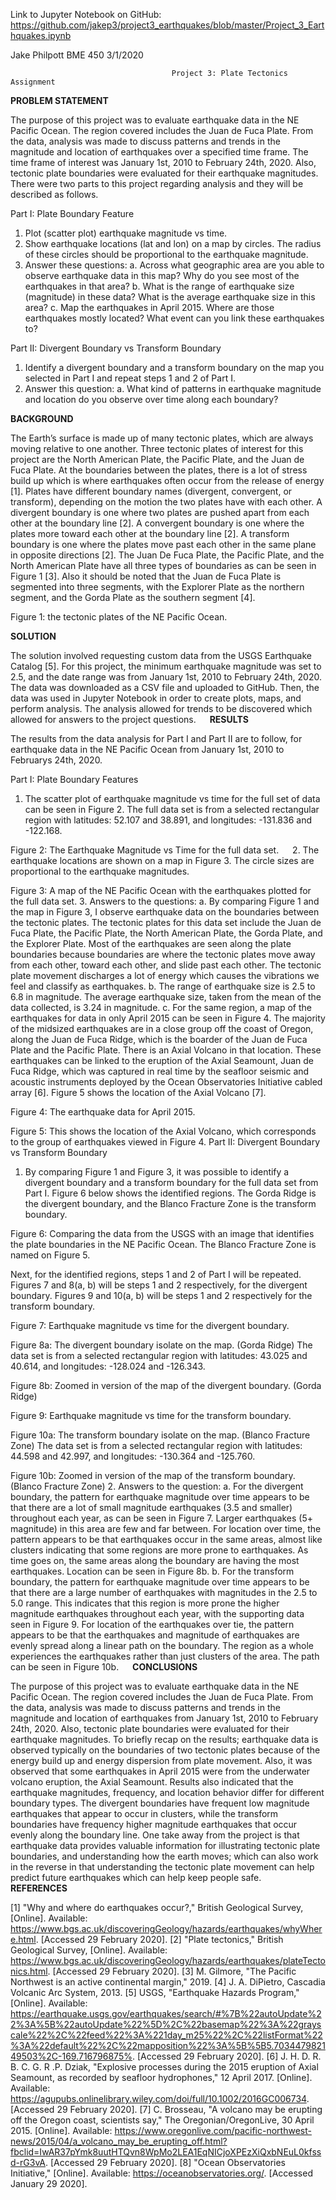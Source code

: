 Link to Jupyter Notebook on GitHub:
https://github.com/jakep3/project3_earthquakes/blob/master/Project_3_Earthquakes.ipynb

Jake Philpott
BME 450
3/1/2020

                                        Project 3: Plate Tectonics Assignment

__PROBLEM STATEMENT__ 

The purpose of this project was to evaluate earthquake data in the NE Pacific Ocean. The region covered includes the Juan de Fuca Plate. From the data, analysis was made to discuss patterns and trends in the magnitude and location of earthquakes over a specified time frame. The time frame of interest was January 1st, 2010 to February 24th, 2020. Also, tectonic plate boundaries were evaluated for their earthquake magnitudes. There were two parts to this project regarding analysis and they will be described as follows. 

Part I: Plate Boundary Feature

1.	Plot (scatter plot) earthquake magnitude vs time.
2.	Show earthquake locations (lat and lon) on a map by circles. The radius of these circles should be proportional to the earthquake magnitude. 
3.	Answer these questions:
a.	Across what geographic area are you able to observe earthquake data in this map? Why do you see most of the earthquakes in that area? 
b.	 What is the range of earthquake size (magnitude) in these data? What is the average earthquake size in this area? 
c.	Map the earthquakes in April 2015. Where are those earthquakes mostly located? What event can you link these earthquakes to?

Part II: Divergent Boundary vs Transform Boundary 

1.	Identify a divergent boundary and a transform boundary on the map you selected in Part I and repeat steps 1 and 2 of Part I. 
2.	 Answer this question: 
a.	What kind of patterns in earthquake magnitude and location do you observe over time along each boundary?

__BACKGROUND__ 

The Earth’s surface is made up of many tectonic plates, which are always moving relative to one another. Three tectonic plates of interest for this project are the North American Plate, the Pacific Plate, and the Juan de Fuca Plate. At the boundaries between the plates, there is a lot of stress build up which is where earthquakes often occur from the release of energy [1]. Plates have different boundary names (divergent, convergent, or transform), depending on the motion the two plates have with each other. A divergent boundary is one where two plates are pushed apart from each other at the boundary line [2]. A convergent boundary is one where the plates more toward each other at the boundary line [2]. A transform boundary is one where the plates move past each other in the same plane in opposite directions [2]. The Juan De Fuca Plate, the Pacific Plate, and the North American Plate have all three types of boundaries as can be seen in Figure 1 [3]. Also it should be noted that the Juan de Fuca Plate is segmented into three segments, with the Explorer Plate as the northern segment, and the Gorda Plate as the southern segment [4].
 
Figure 1: the tectonic plates of the NE Pacific Ocean.

__SOLUTION__

The solution involved requesting custom data from the USGS Earthquake Catalog [5]. For this project, the minimum earthquake magnitude was set to 2.5, and the date range was from January 1st, 2010 to February 24th, 2020. The data was downloaded as a CSV file and uploaded to GitHub. Then, the data was used in Jupyter Notebook in order to create plots, maps, and perform analysis. The analysis allowed for trends to be discovered which allowed for answers to the project questions.
 
__RESULTS__

The results from the data analysis for Part I and Part II are to follow, for earthquake data in the NE Pacific Ocean from January 1st, 2010 to Februarys 24th, 2020. 

Part I: Plate Boundary Features 

1.	The scatter plot of earthquake magnitude vs time for the full set of data can be seen in Figure 2. The full data set is from a selected rectangular region with latitudes: 52.107 and 38.891, and longitudes: -131.836 and -122.168.
 
Figure 2: The Earthquake Magnitude vs Time for the full data set.
 
2.	The earthquake locations are shown on a map in Figure 3. The circle sizes are proportional to the earthquake magnitudes.
 
Figure 3: A map of the NE Pacific Ocean with the earthquakes plotted for the full data set. 
3.	Answers to the questions:
a.	By comparing Figure 1 and the map in Figure 3, I observe earthquake data on the boundaries between the tectonic plates. The tectonic plates for this data set include the Juan de Fuca Plate, the Pacific Plate, the North American Plate, the Gorda Plate, and the Explorer Plate. Most of the earthquakes are seen along the plate boundaries because boundaries are where the tectonic plates move away from each other, toward each other, and slide past each other. The tectonic plate movement discharges a lot of energy which causes the vibrations we feel and classify as earthquakes.
b.	The range of earthquake size is 2.5 to 6.8 in magnitude. The average earthquake size, taken from the mean of the data collected, is 3.24 in magnitude. 
c.	For the same region, a map of the earthquakes for data in only April 2015 can be seen in Figure 4. The majority of the midsized earthquakes are in a close group off the coast of Oregon, along the Juan de Fuca Ridge, which is the boarder of the Juan de Fuca Plate and the Pacific Plate. There is an Axial Volcano in that location. These earthquakes can be linked to the eruption of the Axial Seamount, Juan de Fuca Ridge, which was captured in real time by the seafloor seismic and acoustic instruments deployed by the Ocean Observatories Initiative cabled array [6]. Figure 5 shows the location of the Axial Volcano [7]. 
 
Figure 4: The earthquake data for April 2015.
 
Figure 5: This shows the location of the Axial Volcano, which corresponds to the group of earthquakes viewed in Figure 4. 
Part II: Divergent Boundary vs Transform Boundary
1.	By comparing Figure 1 and Figure 3, it was possible to identify a divergent boundary and a transform boundary for the full data set from Part I. Figure 6 below shows the identified regions. The Gorda Ridge is the divergent boundary, and the Blanco Fracture Zone is the transform boundary. 
 
Figure 6: Comparing the data from the USGS with an image that identifies the plate boundaries in the NE Pacific Ocean. The Blanco Fracture Zone is named on Figure 5.

Next, for the identified regions, steps 1 and 2 of Part I will be repeated. Figures 7 and 8(a, b) will be steps 1 and 2 respectively, for the divergent boundary. Figures 9 and 10(a, b) will be steps 1 and 2 respectively for the transform boundary. 
 
Figure 7: Earthquake magnitude vs time for the divergent boundary.
 
Figure 8a: The divergent boundary isolate on the map. (Gorda Ridge) The data set is from a selected rectangular region with latitudes: 43.025 and 40.614, and longitudes: -128.024 and -126.343.
 
Figure 8b: Zoomed in version of the map of the divergent boundary. (Gorda Ridge)
 
Figure 9: Earthquake magnitude vs time for the transform boundary.

 
Figure 10a: The transform boundary isolate on the map. (Blanco Fracture Zone) The data set is from a selected rectangular region with latitudes: 44.598 and 42.997, and longitudes: -130.364 and -125.760.
 
Figure 10b: Zoomed in version of the map of the transform boundary. (Blanco Fracture Zone)
2.	 Answers to the question: 
a.	For the divergent boundary, the pattern for earthquake magnitude over time appears to be that there are a lot of small magnitude earthquakes (3.5 and smaller) throughout each year, as can be seen in Figure 7. Larger earthquakes (5+ magnitude) in this area are few and far between. For location over time, the pattern appears to be that earthquakes occur in the same areas, almost like clusters indicating that some regions are more prone to earthquakes. As time goes on, the same areas along the boundary are having the most earthquakes. Location can be seen in Figure 8b. 
b.	For the transform boundary, the pattern for earthquake magnitude over time appears to be that there are a large number of earthquakes with magnitudes in the 2.5 to 5.0 range. This indicates that this region is more prone the higher magnitude earthquakes throughout each year, with the supporting data seen in Figure 9. For location of the earthquakes over tie, the pattern appears to be that the earthquakes and magnitude of earthquakes are evenly spread along a linear path on the boundary. The region as a whole experiences the earthquakes rather than just clusters of the area. The path can be seen in Figure 10b. 
 
__CONCLUSIONS__ 

The purpose of this project was to evaluate earthquake data in the NE Pacific Ocean. The region covered includes the Juan de Fuca Plate. From the data, analysis was made to discuss patterns and trends in the magnitude and location of earthquakes from January 1st, 2010 to February 24th, 2020. Also, tectonic plate boundaries were evaluated for their earthquake magnitudes. To briefly recap on the results; earthquake data is observed typically on the boundaries of two tectonic plates because of the energy build up and energy dispersion from plate movement. Also, it was observed that some earthquakes in April 2015 were from the underwater volcano eruption, the Axial Seamount. Results also indicated that the earthquake magnitudes, frequency, and location behavior differ for different boundary types. The divergent boundaries have frequent low magnitude earthquakes that appear to occur in clusters, while the transform boundaries have frequency higher magnitude earthquakes that occur evenly along the boundary line. One take away from the project is that earthquake data provides valuable information for illustrating tectonic plate boundaries, and understanding how the earth moves; which can also work in the reverse in that understanding the tectonic plate movement can help predict future earthquakes which can help keep people safe. 
 
__REFERENCES__

[1] 	"Why and where do earthquakes occur?," British Geological Survey, [Online]. Available: https://www.bgs.ac.uk/discoveringGeology/hazards/earthquakes/whyWhere.html. [Accessed 29 February 2020].
[2] 	"Plate tectonics," British Geological Survey, [Online]. Available: https://www.bgs.ac.uk/discoveringGeology/hazards/earthquakes/plateTectonics.html. [Accessed 29 February 2020].
[3] 	M. Gilmore, "The Pacific Northwest is an active continental margin," 2019.
[4] 	J. A. DiPietro, Cascadia Volcanic Arc System, 2013. 
[5] 	USGS, "Earthquake Hazards Program," [Online]. Available: https://earthquake.usgs.gov/earthquakes/search/#%7B%22autoUpdate%22%3A%5B%22autoUpdate%22%5D%2C%22basemap%22%3A%22grayscale%22%2C%22feed%22%3A%221day_m25%22%2C%22listFormat%22%3A%22default%22%2C%22mapposition%22%3A%5B%5B5.703447982149503%2C-169.716796875%. [Accessed 29 February 2020].
[6] 	J. H. D. R. B. C. G. R .P. Dziak, "Explosive processes during the 2015 eruption of Axial Seamount, as recorded by seafloor hydrophones," 12 April 2017. [Online]. Available: https://agupubs.onlinelibrary.wiley.com/doi/full/10.1002/2016GC006734. [Accessed 29 February 2020].
[7] 	C. Brosseau, "A volcano may be erupting off the Oregon coast, scientists say," The Oregonian/OregonLive, 30 April 2015. [Online]. Available: https://www.oregonlive.com/pacific-northwest-news/2015/04/a_volcano_may_be_erupting_off.html?fbclid=IwAR37pYmk8uutHTQvn8WpMo2LEA1EqNICjoXPEzXiQxbNEuL0kfssd-rG3vA. [Accessed 29 February 2020].
[8] 	"Ocean Observatories Initiative," [Online]. Available: https://oceanobservatories.org/. [Accessed January 29 2020].



